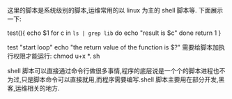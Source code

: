这里的脚本是系统级别的脚本,运维常用的以 linux 为主的 shell 脚本等.
下面展示一下:

  test(){
    echo $1
    for c in `ls | grep lib`
    do
        echo "result is $c"
    done
    return 1
}

test "start loop"
echo "the return value of the function is $?"
需要给脚本加执行权限才能运行: chmod u+x *. sh

shell 脚本可以直接通过命令行做很多事情,程序的底层说是一个个的脚本进程也不为过,只是脚本命令可以直接就用,而程序需要编写.shell 脚本主要用在部分开发,黑客,运维相关的地方.
